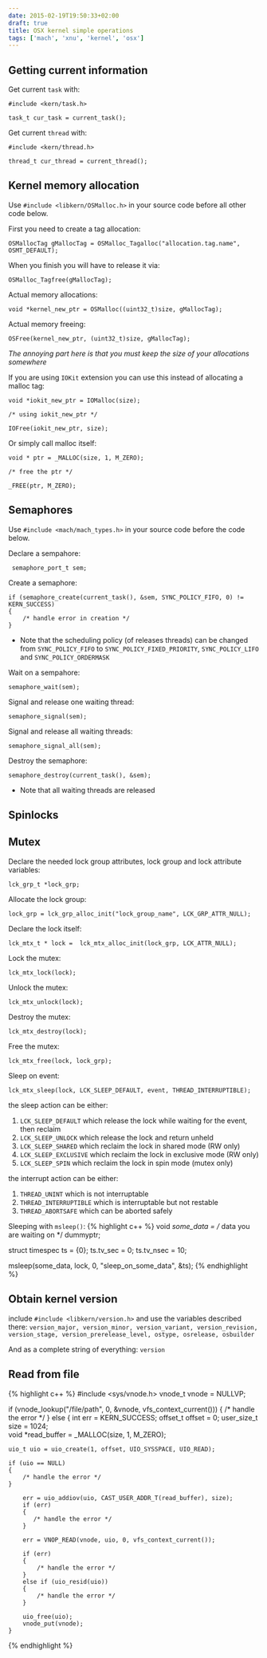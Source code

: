 ```yaml
---
date: 2015-02-19T19:50:33+02:00
draft: true
title: OSX kernel simple operations
tags: ['mach', 'xnu', 'kernel', 'osx']
---
```



## Getting current information

Get current `task` with:

    #include <kern/task.h>
    
    task_t cur_task = current_task();

Get current `thread` with:

    #include <kern/thread.h>	

    thread_t cur_thread = current_thread();

## Kernel memory allocation

Use `#include <libkern/OSMalloc.h>` in your source code before all other code below.

First you need to create a tag allocation: 

    OSMallocTag gMallocTag = OSMalloc_Tagalloc("allocation.tag.name", OSMT_DEFAULT);

When you finish you will have to release it via:

    OSMalloc_Tagfree(gMallocTag);

Actual memory allocations:

	void *kernel_new_ptr = OSMalloc((uint32_t)size, gMallocTag); 

Actual memory freeing: 

    OSFree(kernel_new_ptr, (uint32_t)size, gMallocTag);

_The annoying part here is that you must keep the size of your allocations somewhere_

If you are using `IOKit` extension you can use this instead of allocating a malloc tag: 

	void *iokit_new_ptr = IOMalloc(size);

	/* using iokit_new_ptr */

	IOFree(iokit_new_ptr, size);

Or simply call malloc itself:

	void * ptr = _MALLOC(size, 1, M_ZERO);
	
	/* free the ptr */

	_FREE(ptr, M_ZERO);

## Semaphores 

Use `#include <mach/mach_types.h>` in your source code before the code below.

Declare a sempahore: 

     semaphore_port_t sem;

Create a semaphore: 

    if (semaphore_create(current_task(), &sem, SYNC_POLICY_FIFO, 0) != KERN_SUCCESS)
    {
    	/* handle error in creation */
    }

* Note that the scheduling policy (of releases threads) can be changed from `SYNC_POLICY_FIFO` to `SYNC_POLICY_FIXED_PRIORITY`, `SYNC_POLICY_LIFO` and `SYNC_POLICY_ORDERMASK`

Wait on a sempahore: 

	semaphore_wait(sem);

Signal and release one waiting thread: 

	semaphore_signal(sem);

Signal and release all waiting threads: 

    semaphore_signal_all(sem);

Destroy the semaphore: 

    semaphore_destroy(current_task(), &sem);

* Note that all waiting threads are released

## Spinlocks 

## Mutex

Declare the needed lock group attributes, lock group and lock attribute variables:

    lck_grp_t *lock_grp;

Allocate the lock group:

    lock_grp = lck_grp_alloc_init("lock_group_name", LCK_GRP_ATTR_NULL);
	
Declare the lock itself: 

    lck_mtx_t * lock =  lck_mtx_alloc_init(lock_grp, LCK_ATTR_NULL);

Lock the mutex: 

    lck_mtx_lock(lock);

Unlock the mutex:

    lck_mtx_unlock(lock);

Destroy the mutex:

    lck_mtx_destroy(lock);

Free the mutex:

    lck_mtx_free(lock, lock_grp);

Sleep on event: 

    lck_mtx_sleep(lock, LCK_SLEEP_DEFAULT, event, THREAD_INTERRUPTIBLE);

the sleep action can be either:

1. `LCK_SLEEP_DEFAULT` which release the lock while waiting for the event, then reclaim
2. `LCK_SLEEP_UNLOCK` which release the lock and return unheld
3. `LCK_SLEEP_SHARED`  which reclaim the lock in shared mode (RW only)
4. `LCK_SLEEP_EXCLUSIVE` which reclaim the lock in exclusive mode (RW only) 
5. `LCK_SLEEP_SPIN`  which  reclaim the lock in spin mode (mutex only) 

the interrupt action can be either: 

1. `THREAD_UNINT` which is not interruptable
2. `THREAD_INTERRUPTIBLE` which is interruptable but not restable
3. `THREAD_ABORTSAFE` which can be aborted safely

Sleeping with `msleep()`:
{% highlight c++ %}
void *some_data = /* data you are waiting on */ dummyptr;
 
struct timespec ts = {0};
ts.tv_sec   = 0;
ts.tv_nsec  = 10; 

msleep(some_data, lock, 0, "sleep_on_some_data", &ts);
{% endhighlight %}
## Obtain kernel version

include `#include <libkern/version.h>` and use the variables described there:
`version_major, version_minor, version_variant, version_revision, version_stage, version_prerelease_level, ostype, osrelease, osbuilder`

And as a complete string of everything: `version`

## Read from file

{% highlight c++ %}
#include <sys/vnode.h>
vnode_t vnode = NULLVP; 

if (vnode_lookup("/file/path", 0, &vnode, vfs_context_current()))
{
    /* handle the error */
}
else
{
    int err = KERN_SUCCESS;
    offset_t offset = 0;
    user_size_t size = 1024;         
    void *read_buffer = _MALLOC(size, 1, M_ZERO);

    uio_t uio = uio_create(1, offset, UIO_SYSSPACE, UIO_READ);

    if (uio == NULL)
    {
        /* handle the error */
    }
        
        err = uio_addiov(uio, CAST_USER_ADDR_T(read_buffer), size);
        if (err)
        {
           /* handle the error */
        }

        err = VNOP_READ(vnode, uio, 0, vfs_context_current());

        if (err)
        {
            /* handle the error */
        }
        else if (uio_resid(uio))
        {
            /* handle the error */
        }

        uio_free(uio);
        vnode_put(vnode);
    }
{% endhighlight %}
